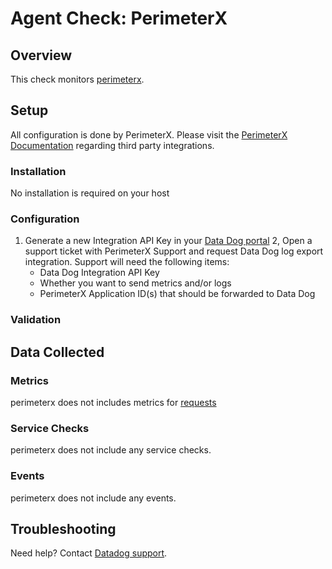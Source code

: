 # Agent Check: PerimeterX

## Overview

This check monitors [perimeterx][1].

## Setup

All configuration is done by PerimeterX. Please visit the [PerimeterX Documentation](https://docs.perimeterx.com/pxconsole/docs/data-integration-to-third-party-apps) regarding third party integrations.

### Installation

No installation is required on your host

### Configuration

1. Generate a new Integration API Key in your [Data Dog portal](https://app.datadoghq.com/account/settings#api)
2, Open a support ticket with PerimeterX Support and request Data Dog log export integration. Support will need the following items:
   - Data Dog Integration API Key
   - Whether you want to send metrics and/or logs
   - PerimeterX Application ID(s) that should be forwarded to Data Dog

### Validation

## Data Collected

### Metrics

perimeterx does not includes metrics for [requests](https://docs.perimeterx.com/pxconsole/docs/data-schema-metrics)

### Service Checks

perimeterx does not include any service checks.

### Events

perimeterx does not include any events.

## Troubleshooting

Need help? Contact [Datadog support][1].

[1]: https://docs.datadoghq.com/help/
